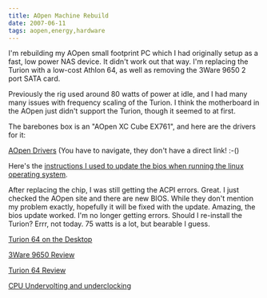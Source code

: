 ```yaml
---
title: AOpen Machine Rebuild
date: 2007-06-11
tags: aopen,energy,hardware
---
```

I'm rebuilding my AOpen small footprint PC which I had originally setup as a fast, low power NAS device. It didn't work out that way. I'm replacing the Turion with a low-cost Athlon 64, as well as removing the 3Ware 9650 2 port SATA card.

Previously the rig used around 80 watts of power at idle, and I had many many issues with frequency scaling of the Turion. I think the motherboard in the AOpen just didn't support the Turion, though it seemed to at first.

The barebones box is an "AOpen XC Cube EX761", and here are the drivers for it:

<a href="http://download.aopen.com.tw/Default.aspx">AOpen Drivers</a> (You have to navigate, they don't have a direct link! :-()

Here's the <a href="http://www.docunext.com/2007/06/linux-bios-update.html">instructions I used to update the bios when running the linux operating system</a>.

After replacing the chip, I was still getting the ACPI errors. Great. I just checked the AOpen site and there are new BIOS. While they don't mention my problem exactly, hopefully it will be fixed with the update. Amazing, the bios update worked. I'm no longer getting errors. Should I re-install the Turion? Errr, not today. 75 watts is a lot, but bearable I guess.

<a href="http://www.docunext.com/2007/06/turion-on-the-desktop.html">Turion 64 on the Desktop</a>

<a href="http://www.docunext.com/2007/03/amcc-3ware-9650se-sata-ii-pci-express-raid-card-review.html">3Ware 9650 Review</a>

<a href="http://www.docunext.com/2007/03/turion-64.html">Turion 64 Review</a>

<a href="http://www.docunext.com/2007/03/cpu-undervolting-and-underclocking.html">CPU Undervolting and underclocking</a>

